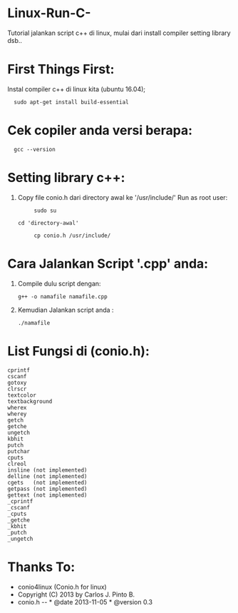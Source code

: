 # Linux-Run-C-
Tutorial jalankan script c++ di linux, mulai dari install compiler setting library dsb..

# First Things First:
Instal compiler c++ di linux kita (ubuntu 16.04);

      sudo apt-get install build-essential
  
# Cek copiler anda versi berapa:

      gcc --version
  
# Setting library c++:
1. Copy file conio.h dari directory awal ke '/usr/include/'
   Run as root user:
   
            sudo su
      
       cd 'directory-awal'
      
            cp conio.h /usr/include/
      
# Cara Jalankan Script '.cpp' anda:
1. Compile dulu script dengan:

       g++ -o namafile namafile.cpp
      
2. Kemudian Jalankan script anda :

       ./namafile

# List Fungsi di (conio.h):
    cprintf
    cscanf
    gotoxy          
    clrscr          
    textcolor       
    textbackground  
    wherex         
    wherey        
    getch          
    getche   
    ungetch
    kbhit          
    putch           
    putchar        
    cputs         
    clreol         
    insline (not implemented)       
    delline (not implemented)       
    cgets   (not implemented)       
    getpass (not implemented)        
    gettext (not implemented)
    _cprintf        
    _cscanf         
    _cputs          
    _getche         
    _kbhit          
    _putch          
    _ungetch
    
# Thanks To:
* conio4linux (Conio.h for linux)
* Copyright (C) 2013 by Carlos J. Pinto B.
* conio.h -- * @date 2013-11-05 * @version 0.3
